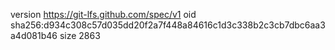 version https://git-lfs.github.com/spec/v1
oid sha256:d934c308c57d035dd20f2a7f448a84616c1d3c338b2c3cb7dbc6aa3a4d081b46
size 2863
